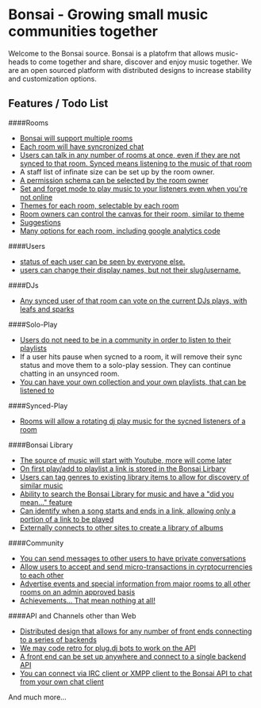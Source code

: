# Bonsai - Growing small music communities together

Welcome to the Bonsai source.
Bonsai is a platofrm that allows music-heads to come together and share, discover and enjoy music together. 
We are an open sourced platform with distributed designs to increase stability and customization options.

## Features / Todo List

####Rooms
- [Bonsai will support multiple rooms](https://github.com/WritheM/bonsai/issues/5)
- [Each room will have syncronized chat](https://github.com/WritheM/bonsai/issues/7)
- [Users can talk in any number of rooms at once, even if they are not synced to that room. Synced means listening to the music of that room](https://github.com/WritheM/bonsai/issues/11)
- A staff list of infinate size can be set up by the room owner.
- [A permission schema can be selected by the room owner](https://github.com/WritheM/bonsai/issues/8)
- [Set and forget mode to play music to your listeners even when you're not online](https://github.com/WritheM/bonsai/issues/21)
- [Themes for each room, selectable by each room](https://github.com/WritheM/bonsai/issues/23)
- [Room owners can control the canvas for their room, similar to theme](https://github.com/WritheM/bonsai/issues/24)
- [Suggestions](https://github.com/WritheM/bonsai/issues/28)
- [Many options for each room, including google analytics code](https://github.com/WritheM/bonsai/issues/29)

####Users
- [status of each user can be seen by everyone else.](https://github.com/WritheM/bonsai/issues/30)
- [users can change their display names, but not their slug/username.](https://github.com/WritheM/bonsai/issues/12)

####DJs
- [Any synced user of that room can vote on the current DJs plays, with leafs and sparks](https://github.com/WritheM/bonsai/issues/10)

####Solo-Play
- [Users do not need to be in a community in order to listen to their playlists](https://github.com/WritheM/bonsai/issues/9)
- If a user hits pause when sycned to a room, it will remove their sync status and move them to a solo-play session. They can continue chatting in an unsynced room.
- [You can have your own collection and your own playlists, that can be listened to](https://github.com/WritheM/bonsai/issues/20)

####Synced-Play
- [Rooms will allow a rotating dj play music for the sycned listeners of a room](https://github.com/WritheM/bonsai/issues/6)

####Bonsai Library
- [The source of music will start with Youtube, more will come later](https://github.com/WritheM/bonsai/issues/13)
- [On first play/add to playlist a link is stored in the Bonsai Lirbary](https://github.com/WritheM/bonsai/issues/17)
- [Users can tag genres to existing library items to allow for discovery of similar music](https://github.com/WritheM/bonsai/issues/15)
- [Ability to search the Bonsai Library for music and have a "did you mean..." feature](https://github.com/WritheM/bonsai/issues/16)
- [Can identify when a song starts and ends in a link, allowing only a portion of a link to be played](https://github.com/WritheM/bonsai/issues/31)
- [Externally connects to other sites to create a library of albums](https://github.com/WritheM/bonsai/issues/32)

####Community
- [You can send messages to other users to have private conversations](https://github.com/WritheM/bonsai/issues/14)
- [Allow users to accept and send micro-transactions in cyrptocurrencies to each other](https://github.com/WritheM/bonsai/issues/18)
- [Advertise events and special information from major rooms to all other rooms on an admin approved basis](https://github.com/WritheM/bonsai/issues/19)
- [Achievements... That mean nothing at all!](https://github.com/WritheM/bonsai/issues/26)

####API and Channels other than Web
- [Distributed design that allows for any number of front ends connecting to a series of backends](https://github.com/WritheM/bonsai/issues/22)
- [We may code retro for plug.dj bots to work on the API](https://github.com/WritheM/bonsai/issues/2)
- [A front end can be set up anywhere and connect to a single backend API](https://github.com/WritheM/bonsai/issues/1) 
- [You can connect via IRC client or XMPP client to the Bonsai API to chat from your own chat client](https://github.com/WritheM/bonsai/issues/3)


And much more...

